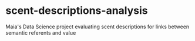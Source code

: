 # scent-descriptions-analysis
Maia's Data Science project evaluating scent descriptions for links between semantic referents and value
